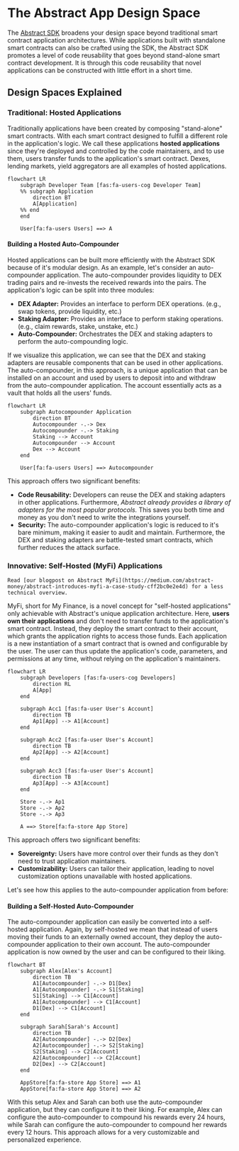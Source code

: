 # The Abstract App Design Space

The [Abstract SDK](../framework/abstract_sdk.md) broadens your design space beyond traditional smart contract application architectures. While
applications built with standalone smart contracts can also be crafted using the SDK, the Abstract SDK promotes a level
of code reusability that goes beyond stand-alone smart contract development. It is through this code reusability that
novel applications can be constructed with little effort in a short time.

## Design Spaces Explained

### Traditional: Hosted Applications

Traditionally applications have been created by composing "stand-alone" smart contracts. With each smart contract
designed to fulfill a different role in the application's logic. We call these applications __hosted applications__
since they're deployed and controlled by the code maintainers, and to use them, users transfer funds to the
application's smart contract. Dexes, lending markets, yield aggregators are all examples of hosted applications.

```mermaid
flowchart LR
    subgraph Developer Team [fas:fa-users-cog Developer Team]
    %% subgraph Application
        direction BT
        A[Application]
    %% end
    end

    User[fa:fa-users Users] ==> A
```

#### Building a Hosted Auto-Compounder

Hosted applications can be built more efficiently with the Abstract SDK because of it's modular design. As an example,
let's consider an auto-compounder application. The auto-compounder provides liquidity to DEX trading pairs and
re-invests the received rewards into the pairs. The application's logic can be split into three modules:

- __DEX Adapter:__ Provides an interface to perform DEX operations. (e.g., swap tokens, provide liquidity, etc.)
- __Staking Adapter:__ Provides an interface to perform staking operations. (e.g., claim rewards, stake, unstake, etc.)
- __Auto-Compounder:__ Orchestrates the DEX and staking adapters to perform the auto-compounding logic.

If we visualize this application, we can see that the DEX and staking adapters are reusable components that can be used
in other applications. The auto-compounder, in this approach, is a unique application that can be installed on an
account and used by users to deposit into and withdraw from the auto-compounder application. The account essentially
acts as a vault that holds all the users' funds.

```mermaid
flowchart LR
    subgraph Autocompounder Application
        direction BT
        Autocompounder -.-> Dex
        Autocompounder -.-> Staking
        Staking --> Account
        Autocompounder --> Account
        Dex --> Account
    end

    User[fa:fa-users Users] ==> Autocompounder
```

This approach offers two significant benefits:

- __Code Reusability:__ Developers can reuse the DEX and staking adapters in other applications. Furthermore, *Abstract
  already provides a library of adapters for the most popular protocols.* This saves you both time and money as you
  don't need to write the integrations yourself.
- __Security:__ The auto-compounder application's logic is reduced to it's bare minimum, making it easier to audit and
  maintain. Furthermore, the DEX and staking adapters are battle-tested smart contracts, which further reduces the
  attack surface.

### Innovative: Self-Hosted (MyFi) Applications

```admonish info
Read [our blogpost on Abstract MyFi](https://medium.com/abstract-money/abstract-introduces-myfi-a-case-study-cff2bc0e2e4d) for a less technical overview.
```

MyFi, short for My Finance, is a novel concept for "self-hosted applications" only achievable with Abstract's unique application architecture.
 Here, __users own their applications__ and don't need to transfer funds to the application's smart contract. Instead, they
deploy the smart contract to their account, which grants the application rights to access those funds. Each application
is a new instantiation of a smart contract that is owned and configurable by the user. The user can thus update the
application's code, parameters, and permissions at any time, without relying on the application's maintainers.

```mermaid
flowchart LR
    subgraph Developers [fas:fa-users-cog Developers]
        direction RL
        A[App]
    end

    subgraph Acc1 [fas:fa-user User's Account]
        direction TB
        Ap1[App] --> A1[Account]
    end

    subgraph Acc2 [fas:fa-user User's Account]
        direction TB
        Ap2[App] --> A2[Account]
    end

    subgraph Acc3 [fas:fa-user User's Account]
        direction TB
        Ap3[App] --> A3[Account]
    end

    Store -.-> Ap1
    Store -.-> Ap2
    Store -.-> Ap3

    A ==> Store[fa:fa-store App Store]
```

This approach offers two significant benefits:

- __Sovereignty:__ Users have more control over their funds as they don't need to trust application maintainers.
- __Customizability:__ Users can tailor their application, leading to novel customization options unavailable with
  hosted applications.

Let's see how this applies to the auto-compounder application from before:

#### Building a Self-Hosted Auto-Compounder

The auto-compounder application can easily be converted into a self-hosted application. Again, by self-hosted we mean
that instead of users moving their funds to an externally owned account, they deploy the auto-compounder application to
their own account. The auto-compounder application is now owned by the user and can be configured to their liking.

```mermaid
flowchart BT
    subgraph Alex[Alex's Account]
        direction TB
        A1[Autocompounder] -.-> D1[Dex]
        A1[Autocompounder] -.-> S1[Staking]
        S1[Staking] --> C1[Account]
        A1[Autocompounder] --> C1[Account]
        D1[Dex] --> C1[Account]
    end

    subgraph Sarah[Sarah's Account]
        direction TB
        A2[Autocompounder] -.-> D2[Dex]
        A2[Autocompounder] -.-> S2[Staking]
        S2[Staking] --> C2[Account]
        A2[Autocompounder] --> C2[Account]
        D2[Dex] --> C2[Account]
    end

    AppStore[fa:fa-store App Store] ==> A1
    AppStore[fa:fa-store App Store] ==> A2
```

With this setup Alex and Sarah can both use the auto-compounder application, but they can configure it to their liking.
For example, Alex can configure the auto-compounder to compound his rewards every 24 hours, while Sarah can configure
the auto-compounder to compound her rewards every 12 hours. This approach allows for a very customizable and
personalized experience.
